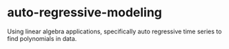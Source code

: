 # auto-regressive-modeling
Using linear algebra applications, specifically auto regressive time series to find polynomials in data.
